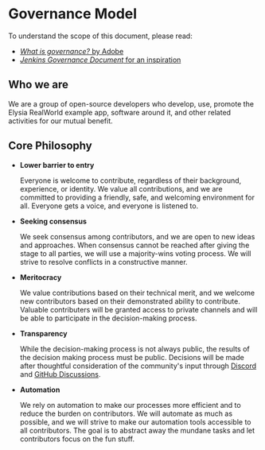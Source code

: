 <!-- GOVERNANCE.md -->

# Governance Model

To understand the scope of this document, please read:

* [*What is governance?* by Adobe](https://github.com/adobe/open-development-template/blob/master/Governance.md#meritocracy)
* [*Jenkins Governance Document* for an inspiration](https://www.jenkins.io/project/governance/)

## Who we are

We are a group of open-source developers who develop, use, promote the Elysia RealWorld example app, software around it, and other related activities for our mutual benefit.

## Core Philosophy

* **Lower barrier to entry**

    Everyone is welcome to contribute, regardless of their background, experience, or identity. We value all contributions, and we are committed to providing a friendly, safe, and welcoming environment for all. Everyone gets a voice, and everyone is listened to. 

* **Seeking consensus**

    We seek consensus among contributors, and we are open to new ideas and approaches. When consensus cannot be reached after giving the stage to all parties, we will use a majority-wins voting process. We will strive to resolve conflicts in a constructive manner.

* **Meritocracy**

    We value contributions based on their technical merit, and we welcome new contributors based on their demonstrated ability to contribute. Valuable contributers will be granted access to private channels and will be able to participate in the decision-making process.
  
* **Transparency**
  
    While the decision-making process is not always public, the results of the decision making process must be public. Decisions will be made after thoughtful consideration of the community's input through [Discord](https://discord.gg/8UcP9QB5AV) and [GitHub Discussions](https://github.com/agnyz/bedstack/discussions).

* **Automation**

    We rely on automation to make our processes more efficient and to reduce the burden on contributors. We will automate as much as possible, and we will strive to make our automation tools accessible to all contributors. The goal is to abstract away the mundane tasks and let contributors focus on the fun stuff.

